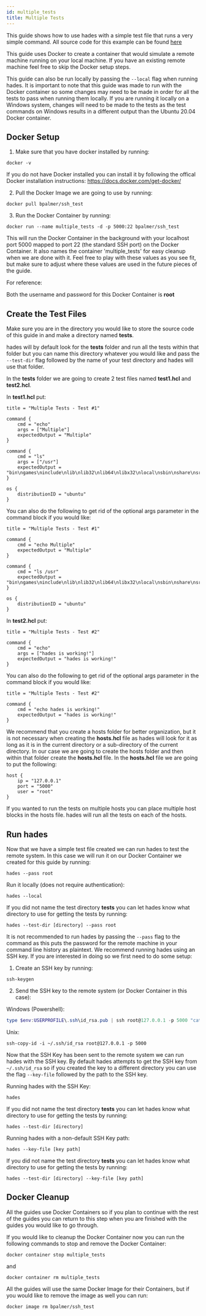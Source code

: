 ```yaml
---
id: multiple_tests
title: Multiple Tests
---
```


This guide shows how to use hades with a simple test file that runs a very simple command. All source code for this example can be found [here](https://github.com/everettraven/hades/tree/main/examples/multiple_tests)

This guide uses Docker to create a container that would simulate a remote machine running on your local machine. If you have an existing remote machine feel free to skip the Docker setup steps.

This guide can also be run locally by passing the `--local` flag when running hades. It is important to note that this guide was made to run with the Docker container so some changes may need to be made in order for all the tests to pass when running them locally. If you are running it locally on a Windows system, changes will need to be made to the tests as the test commands on Windows results in a different output than the Ubuntu 20.04 Docker container.

## Docker Setup

1. Make sure that you have docker installed by running:
```
docker -v
```
If you do not have Docker installed you can install it by following the offical Docker installation instructions: https://docs.docker.com/get-docker/

2. Pull the Docker Image we are going to use by running:
```
docker pull bpalmer/ssh_test
```
3. Run the Docker Container by running:
```
docker run --name multiple_tests -d -p 5000:22 bpalmer/ssh_test
```
This will run the Docker Container in the background with your localhost port 5000 mapped to port 22 (the standard SSH port) on the Docker Container. It also names the container 'multiple_tests' for easy cleanup when we are done with it. Feel free to play with these values as you see fit, but make sure to adjust where these values are used in the future pieces of the guide.

For reference:

Both the username and password for this Docker Container is **root**

## Create the Test Files

Make sure you are in the directory you would like to store the source code of this guide in and make a directory named **tests**.

hades will by default look for the **tests** folder and run all the tests within that folder but you can name this directory whatever you would like and pass the `--test-dir` flag followed by the name of your test directory and hades will use that folder.

In the **tests** folder we are going to create 2 test files named **test1.hcl** and **test2.hcl**.

In **test1.hcl** put:
```hcl
title = "Multiple Tests - Test #1"

command {
    cmd = "echo"
    args = ["Multiple"]
    expectedOutput = "Multiple"
}

command {
    cmd = "ls"
    args = ["/usr"]
    expectedOutput = "bin\ngames\ninclude\nlib\nlib32\nlib64\nlibx32\nlocal\nsbin\nshare\nsrc"
}

os {
    distributionID = "ubuntu"
}
```

You can also do the following to get rid of the optional args parameter in the command block if you would like:

```hcl
title = "Multiple Tests - Test #1"

command {
    cmd = "echo Multiple"
    expectedOutput = "Multiple"
}

command {
    cmd = "ls /usr"
    expectedOutput = "bin\ngames\ninclude\nlib\nlib32\nlib64\nlibx32\nlocal\nsbin\nshare\nsrc"
}

os {
    distributionID = "ubuntu"
}
```

In **test2.hcl** put:
```hcl
title = "Multiple Tests - Test #2"

command {
    cmd = "echo"
    args = ["hades is working!"]
    expectedOutput = "hades is working!"
}
```

You can also do the following to get rid of the optional args parameter in the command block if you would like:

```hcl
title = "Multiple Tests - Test #2"

command {
    cmd = "echo hades is working!"
    expectedOutput = "hades is working!"
}
```

We recommend that you create a hosts folder for better organization, but it is not necessary when creating the **hosts.hcl** file as hades will look for it as long as it is in the current directory or a sub-directory of the current directory. In our case we are going to create the hosts folder and then within that folder create the **hosts.hcl** file. In the **hosts.hcl** file we are going to put the following:

```hcl
host {
    ip = "127.0.0.1"
    port = "5000"
    user = "root"
}
```
If you wanted to run the tests on multiple hosts you can place multiple host blocks in the hosts file. hades will run all the tests on each of the hosts.

## Run hades
Now that we have a simple test file created we can run hades to test the remote system. In this case we will run it on our Docker Container we created for this guide by running:
```
hades --pass root
```

Run it locally (does not require authentication):
```
hades --local
```

If you did not name the test directory **tests** you can let hades know what directory to use for getting the tests by running:
```
hades --test-dir [directory] --pass root
```

It is not recommended to run hades by passing the `--pass` flag to the command as this puts the password for the remote machine in your command line history as plaintext. We recommend running hades using an SSH key. If you are interested in doing so we first need to do some setup:

1. Create an SSH key by running:
```
ssh-keygen
```
2. Send the SSH key to the remote system (or Docker Container in this case):

Windows (Powershell):
```powershell
type $env:USERPROFILE\.ssh\id_rsa.pub | ssh root@127.0.0.1 -p 5000 "cat >> .ssh/authorized_keys"
```

Unix:
```
ssh-copy-id -i ~/.ssh/id_rsa root@127.0.0.1 -p 5000
```

Now that the SSH Key has been sent to the remote system we can run hades with the SSH key. By default hades attempts to get the SSH key from `~/.ssh/id_rsa` so if you created the key to a different directory you can use the flag `--key-file` followed by the path to the SSH key.

Running hades with the SSH Key:
```
hades
```

If you did not name the test directory **tests** you can let hades know what directory to use for getting the tests by running:
```
hades --test-dir [directory]
```

Running hades with a non-default SSH Key path:
```
hades --key-file [key path]
```

If you did not name the test directory **tests** you can let hades know what directory to use for getting the tests by running:
```
hades --test-dir [directory] --key-file [key path]
```

## Docker Cleanup
All the guides use Docker Containers so if you plan to continue with the rest of the guides you can return to this step when you are finished with the guides you would like to go through.

If you would like to cleanup the Docker Container now you can run the following commands to stop and remove the Docker Container:
```
docker container stop multiple_tests
```

and

```
docker container rm multiple_tests
```

All the guides will use the same Docker Image for their Containers, but if you would like to remove the image as well you can run:
```
docker image rm bpalmer/ssh_test
```